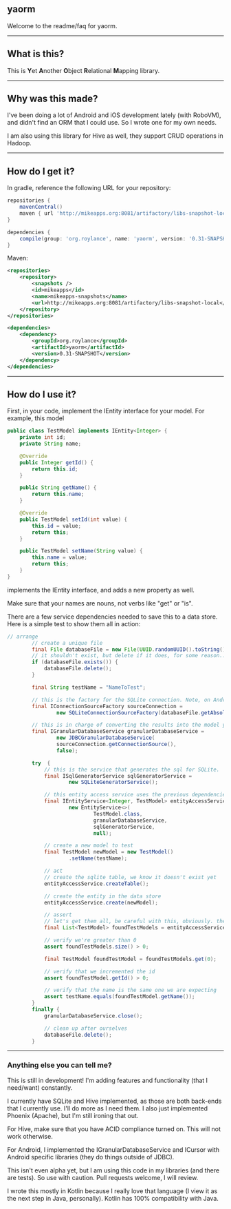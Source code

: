 ## yaorm

Welcome to the readme/faq for yaorm.


***


## What is this?

This is **Y**et **A**nother **O**bject **R**elational **M**apping library. 


***


## Why was this made?

I've been doing a lot of Android and iOS development lately (with RoboVM), and didn't find an ORM that I could use. So I wrote one for my own needs.

I am also using this library for Hive as well, they support CRUD operations in Hadoop.


***


## How do I get it?


In gradle, reference the following URL for your repository:
```groovy
repositories {
    mavenCentral()
    maven { url 'http://mikeapps.org:8081/artifactory/libs-snapshot-local' }
}

dependencies {
    compile(group: 'org.roylance', name: 'yaorm', version: '0.31-SNAPSHOT')
}
```

Maven:
```xml
<repositories>
    <repository>
        <snapshots />
        <id>mikeapps</id>
        <name>mikeapps-snapshots</name>
        <url>http://mikeapps.org:8081/artifactory/libs-snapshot-local</url>
    </repository>
</repositories>

<dependencies>
    <dependency>
        <groupId>org.roylance</groupId>
        <artifactId>yaorm</artifactId>
        <version>0.31-SNAPSHOT</version>
    </dependency>
</dependencies>
```


***

## How do I use it?


First, in your code, implement the IEntity interface for your model. For example, this model

```java
public class TestModel implements IEntity<Integer> {
    private int id;
    private String name;

    @Override
    public Integer getId() {
        return this.id;
    }

    public String getName() {
        return this.name;
    }

    @Override
    public TestModel setId(int value) {
        this.id = value;
        return this;
    }

    public TestModel setName(String value) {
        this.name = value;
        return this;
    }
}
```

implements the IEntity<Integer> interface, and adds a new property as well. 

Make sure that your names are nouns, not verbs like "get" or "is".

There are a few service dependencies needed to save this to a data store. Here is a simple test to show them all in action:

```java
// arrange
        // create a unique file
        final File databaseFile = new File(UUID.randomUUID().toString().replace("-", ""));
        // it shouldn't exist, but delete if it does, for some reason...
        if (databaseFile.exists()) {
            databaseFile.delete();
        }

        final String testName = "NameToTest";

        // this is the factory for the SQLite connection. Note, on Android, you can implement this interface and hook it in
        final IConnectionSourceFactory sourceConnection =
                new SQLiteConnectionSourceFactory(databaseFile.getAbsolutePath());

        // this is in charge of converting the results into the model you'd like. Using JDBC for now, but on Android, just implement this interface
        final IGranularDatabaseService granularDatabaseService =
                new JDBCGranularDatabaseService(
                sourceConnection.getConnectionSource(),
                false);

        try  {
            // this is the service that generates the sql for SQLite.
            final ISqlGeneratorService sqlGeneratorService =
                    new SQLiteGeneratorService();

            // this entity access service uses the previous dependencies to do common CRUD operations against the data store
            final IEntityService<Integer, TestModel> entityAccessService =
                    new EntityService<>(
                            TestModel.class,
                            granularDatabaseService,
                            sqlGeneratorService,
                            null);

            // create a new model to test
            final TestModel newModel = new TestModel()
                    .setName(testName);

            // act
            // create the sqlite table, we know it doesn't exist yet
            entityAccessService.createTable();

            // create the entity in the data store
            entityAccessService.create(newModel);

            // assert
            // let's get them all, be careful with this, obviously. there is also a filtering method
            final List<TestModel> foundTestModels = entityAccessService.getAll();

            // verify we're greater than 0
            assert foundTestModels.size() > 0;

            final TestModel foundTestModel = foundTestModels.get(0);

            // verify that we incremented the id
            assert foundTestModel.getId() > 0;

            // verify that the name is the same one we are expecting
            assert testName.equals(foundTestModel.getName());
        }
        finally {
            granularDatabaseService.close();

            // clean up after ourselves
            databaseFile.delete();
        }
```


***

### Anything else you can tell me?

This is still in development! I'm adding features and functionality (that I need/want) constantly.

I currently have SQLite and Hive implemented, as those are both back-ends that I currently use. I'll do more as I need them. I also just implemented Phoenix (Apache), but I'm still ironing that out.

For Hive, make sure that you have ACID compliance turned on. This will not work otherwise.

For Android, I implemented the IGranularDatabaseService and ICursor with Android specific libraries (they do things outside of JDBC).

This isn't even alpha yet, but I am using this code in my libraries (and there are tests). So use with caution. Pull requests welcome, I will review. 

I wrote this mostly in Kotlin because I really love that language (I view it as the next step in Java, personally). Kotlin has 100% compatibility with Java.